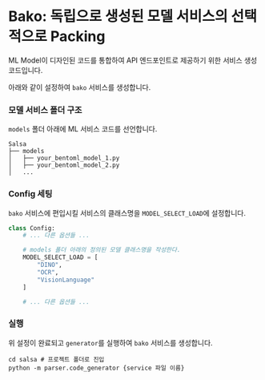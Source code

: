 # Bako: 독립으로 생성된 모델 서비스의 선택적으로 Packing

ML Model이 디자인된 코드를 통합하여 API 엔드포인트로 제공하기 위한 서비스 생성 코드입니다.

아래와 같이 설정하여 `bako` 서비스를 생성합니다.

### 모델 서비스 폴더 구조
`models` 폴더 아래에 ML 서비스 코드를 선언합니다.

```text
Salsa
├── models
│   ├── your_bentoml_model_1.py
│   ├── your_bentoml_model_2.py
│   ...
```

### Config 세팅
`bako` 서비스에 편입시킬 서비스의 클래스명을 `MODEL_SELECT_LOAD`에 설정합니다. 
```python
class Config:
    # ... 다른 옵션들 ...

    # models 폴더 아래의 정의된 모델 클래스명을 작성한다.
    MODEL_SELECT_LOAD = [
        "DINO", 
        "OCR", 
        "VisionLanguage"
    ]

    # ... 다른 옵션들 ...
```


### 실행
위 설정이 완료되고 `generator`를 실행하여 `bako` 서비스를 생성합니다.
```shell
cd salsa # 프로젝트 폴더로 진입
python -m parser.code_generator {service 파일 이름}
```

